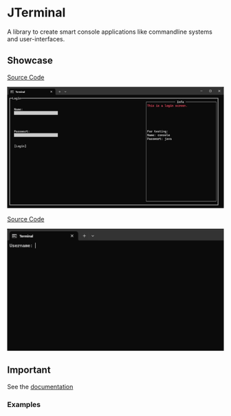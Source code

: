 # JTerminal
A library to create smart console applications like commandline systems and user-interfaces.



## Showcase

[Source Code](jterminal-ui/src/test/java/net/jterminal/test/example)

<img src="./docs/Writerside/images/preview_ui.gif" alt="ui preview" width="700"/>


[Source Code](jterminal-cli/src/test/java/net/jterminal/test)

<img src="./docs/Writerside/images/preview_cli.gif" alt="cli preview" width="700"/>



## Important

See the [documentation](www.google.com)

### Examples
